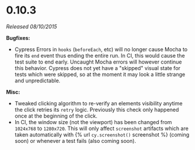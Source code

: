 # 0.10.3

*Released 08/10/2015*

**Bugfixes:**

- Cypress Errors in `hooks` (`beforeEach`, etc) will no longer cause Mocha to fire its `end` event thus ending the entire run. In CI, this would cause the test suite to end early. Uncaught Mocha errors will however continue this behavior. Cypress does not yet have a "skipped" visual state for tests which were skipped, so at the moment it may look a little strange and unpredictable.

**Misc:**

- Tweaked clicking algorithm to re-verify an elements visibility anytime the click retries its `retry` logic. Previously this check only happened once at the beginning of the click.
- In CI, the window size (not the viewport) has been changed from `1024x768` to `1280x720`. This will only affect `screenshot` artifacts which are taken automatically with {% url `cy.screenshot()` screenshot %} (coming soon) or whenever a test fails (also coming soon).
